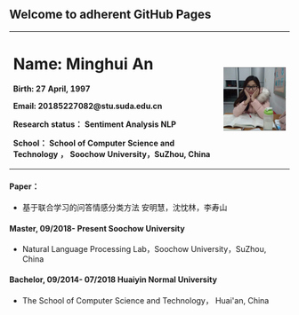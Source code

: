 ## Welcome to adherent GitHub Pages


<table border="0">
  <tr>
    <td width="75%">
      <h1>Name: Minghui An</h1>
      <p><b>Birth: 27 April, 1997</b></p>
       <p><b>Email: 20185227082@stu.suda.edu.cn</b></p>
       <p><b>Research status： Sentiment Analysis NLP</b></p>
       <p><b>School： School of Computer Science and Technology ， Soochow University，SuZhou, China</b></p>      
    </td>
    <td width="25%">
      <img src="/DF5A775E-A9A3-49AC-B98B-E2212AC3D2D0.JPG" width="100%">
    </td>
  </tr>
</table>

#### Paper：
- 基于联合学习的问答情感分类方法 安明慧，沈忱林，李寿山

#### Master, 09/2018- Present Soochow University

- Natural Language Processing Lab，Soochow University，SuZhou, China

#### Bachelor, 09/2014- 07/2018 Huaiyin Normal University

- The School of Computer Science and Technology， Huai'an, China




